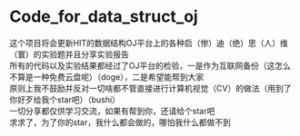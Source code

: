# Code_for_data_struct_oj
这个项目将会更新HIT的数据结构OJ平台上的各种启（惨）迪（绝）思（人）维（寰）的实验题并且分享实验报告  
所有的代码以及实验结果都经过了OJ平台的检验，一是作为互联网备份（这怎么不算是一种免费云盘呢）（doge），二是希望能帮到大家  
原则上我不鼓励并反对一切啥都不管直接进行计算机视觉（CV）的做法（用到了你好歹给我个star吧）（bushi）  
一切分享都仅供学习交流，如果有帮到你，还请给个star吧  
求求了，为了你的star，我什么都会做的，哪怕我什么都做不到  

